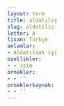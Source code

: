 ```yaml
---
layout: term
title: aldatılış
slug: aldatilis
letter: A
lisan: Türkçe
anlamlar:
- Aldatılmak işi
ozellikler:
- - isim
ornekler:
- - ''
orneklerkaynak:
- - ''
---
```

